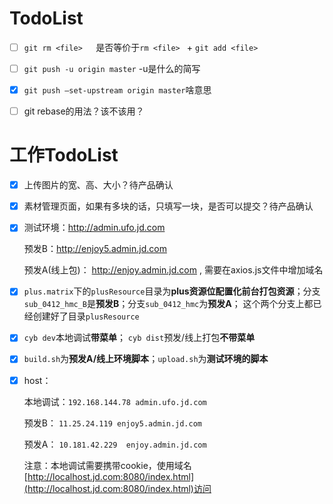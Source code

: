 # TodoList

+ [ ] ```git rm <file>   ```是否等价于```rm <file> ``` + ```git add <file> ```
+ [ ] ```git push -u origin master``` -u是什么的简写
+ [x] ```git push —set-upstream origin master```啥意思
+ [ ] git rebase的用法？该不该用？





# 工作TodoList

+ [x] 上传图片的宽、高、大小？待产品确认

+ [x] 素材管理页面，如果有多块的话，只填写一块，是否可以提交？待产品确认

+ [x] 测试环境：http://admin.ufo.jd.com  

  预发B：http://enjoy5.admin.jd.com   

  预发A(线上包)： http://enjoy.admin.jd.com  , 需要在axios.js文件中增加域名

+ [x] `plus.matrix`下的`plusResource`目录为**plus资源位配置化前台打包资源**；分支`sub_0412_hmc_B`是**预发B**；分支`sub_0412_hmc`为**预发A**； 这个两个分支上都已经创建好了目录`plusResource`

+ [x] `cyb dev`本地调试**带菜单**； `cyb dist`预发/线上打包**不带菜单**

+ [x] `build.sh`为**预发A/线上环境脚本**；`upload.sh`为**测试环境的脚本**

+ [x] host：

  本地调试：`192.168.144.78 admin.ufo.jd.com`

  预发B： `11.25.24.119 enjoy5.admin.jd.com`

  预发A： `10.181.42.229  enjoy.admin.jd.com`

  注意：本地调试需要携带cookie，使用域名[http://localhost.jd.com:8080/index.html](http://localhost.jd.com:8080/index.html)访问